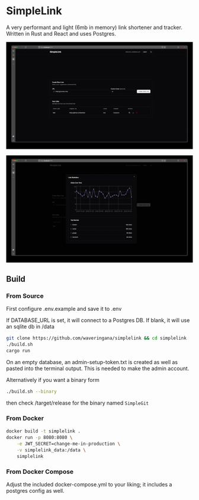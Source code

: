 # SimpleLink

A very performant and light (6mb in memory) link shortener and tracker. Written in Rust and React and uses Postgres.

![MainView](readme_img/mainview.jpg)

![StatsView](readme_img/statview.jpg)

## Build

### From Source

First configure .env.example and save it to .env

If DATABASE_URL is set, it will connect to a Postgres DB. If blank, it will use an sqlite db in /data

```bash
git clone https://github.com/waveringana/simplelink && cd simplelink
./build.sh
cargo run
```

On an empty database, an admin-setup-token.txt is created as well as pasted into the terminal output. This is needed to make the admin account.

Alternatively if you want a binary form

```bash
./build.sh --binary
```

then check /target/release for the binary named `SimpleGit`

### From Docker

```bash
docker build -t simplelink .
docker run -p 8080:8080 \
    -e JWT_SECRET=change-me-in-production \
    -v simplelink_data:/data \
    simplelink
```

### From Docker Compose

Adjust the included docker-compose.yml to your liking; it includes a postgres config as well.
